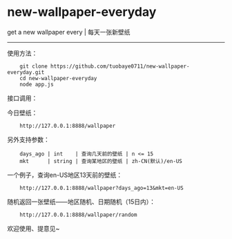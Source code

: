 # new-wallpaper-everyday
get a new wallpaper every | 每天一张新壁纸

***

使用方法：

```
    git clone https://github.com/tuobaye0711/new-wallpaper-everyday.git
    cd new-wallpaper-everyday
    node app.js
```

接口调用：

今日壁纸：
```
    http://127.0.0.1:8888/wallpaper
```
另外支持参数：
```
    days_ago | int    | 查询几天前的壁纸 | n <= 15
    mkt      | string | 查询某地区的壁纸 | zh-CN(默认)/en-US
```
一个例子，查询en-US地区13天前的壁纸：
```
    http://127.0.0.1:8888/wallpaper?days_ago=13&mkt=en-US
```

随机返回一张壁纸——地区随机、日期随机（15日内）：
```
    http://127.0.0.1:8888/wallpaper/random
```

欢迎使用、提意见~